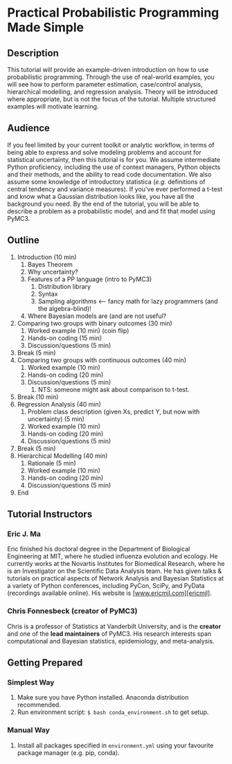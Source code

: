 # Practical Probabilistic Programming Made Simple

## Description

This tutorial will provide an example-driven introduction on how to use probabilistic programming. Through the use of real-world examples, you will see how to perform parameter estimation, case/control analysis, hierarchical modelling, and regression analysis. Theory will be introduced where appropriate, but is not the focus of the tutorial. Multiple structured examples will motivate learning.

## Audience

If you feel limited by your current toolkit or analytic workflow, in terms of being able to express and solve modeling problems and account for statistical uncertainty, then this tutorial is for you. We assume intermediate Python proficiency, including the use of context managers, Python objects and their methods, and the ability to read code documentation. We also assume some knowledge of introductory statistica (_e.g._ definitions of central tendency and variance measures). If you've ever performed a t-test and know what a Gaussian distribution looks like, you have all the background you need. By the end of the tutorial, you will be able to describe a  problem as a probabilistic model, and and fit that model using PyMC3.

## Outline

1. Introduction (10 min)
    1. Bayes Theorem
    1. Why uncertainty?
    1. Features of a PP language (intro to PyMC3)
        1. Distribution library
        1. Syntax
        1. Sampling algorithms <-- fancy math for lazy programmers (and the algebra-blind)!
    1. Where Bayesian models are (and are not useful?
1. Comparing two groups with binary outcomes (30 min)
    1. Worked example (10 min) (coin flip)
    1. Hands-on coding (15 min)
    1. Discussion/questions (5 min)
1. Break (5 min)
1. Comparing two groups with continuous outcomes (40 min)
    1. Worked example (10 min)
    1. Hands-on coding (20 min)
    1. Discussion/questions (5 min)
        1. NTS: someone might ask about comparison to t-test.
1. Break (10 min)
2. Regression Analysis (40 min)
    1. Problem class description (given Xs, predict Y, but now with uncertainty) (5 min)
    1. Worked example (10 min)
    1. Hands-on coding (20 min)
    1. Discussion/questions (5 min)
1. Break (5 min)
1. Hierarchical Modelling (40 min)
    1. Rationale (5 min)
    1. Worked example (10 min)
    1. Hands-on coding (20 min)
    1. Discussion/questions (5 min)
1. End

## Tutorial Instructors

### Eric J. Ma

Eric finished his doctoral degree in the Department of Biological Engineering at MIT, where he studied influenza evolution and ecology. He currently works at the Novartis Institutes for Biomedical Research, where he is an Investigator on the Scientific Data Analysis team. He has given talks & tutorials on practical aspects of Network Analysis and Bayesian Statistics at a variety of Python conferences, including PyCon, SciPy, and PyData (recordings available online). His website is [www.ericmjl.com][ericmjl].

[ericmjl]: www.ericmjl.com

### Chris Fonnesbeck (creator of PyMC3)

Chris is a professor of Statistics at Vanderbilt University, and is the **creator** and one of the **lead maintainers** of PyMC3. His research interests span computational and Bayesian statistics, epidemiology, and meta-analysis.

## Getting Prepared

### Simplest Way

1. Make sure you have Python installed. Anaconda distribution recommended.
1. Run environment script: `$ bash conda_environment.sh` to get setup.

### Manual Way

1. Install all packages specified in `environment.yml` using your favourite package manager (e.g. pip, conda).
